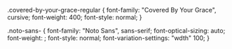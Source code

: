 <link rel="preconnect" href="https://fonts.googleapis.com">
<link rel="preconnect" href="https://fonts.gstatic.com" crossorigin>
<link href="https://fonts.googleapis.com/css2?family=Covered+By+Your+Grace&display=swap" rel="stylesheet">

.covered-by-your-grace-regular {
  font-family: "Covered By Your Grace", cursive;
  font-weight: 400;
  font-style: normal;
}

<link rel="preconnect" href="https://fonts.googleapis.com">
<link rel="preconnect" href="https://fonts.gstatic.com" crossorigin>
<link href="https://fonts.googleapis.com/css2?family=Noto+Sans:ital,wght@0,100..900;1,100..900&display=swap" rel="stylesheet">


.noto-sans-<uniquifier> {
  font-family: "Noto Sans", sans-serif;
  font-optical-sizing: auto;
  font-weight: <weight>;
  font-style: normal;
  font-variation-settings:
    "wdth" 100;
}